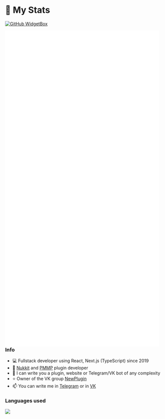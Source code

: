 # 👋 My Stats

[![GitHub WidgetBox](https://github-widgetbox.vercel.app/api/profile?username=BlusteryS&data=followers,repositories,stars,commits&theme=darkmode)](https://github.com/Jurredr/github-widgetbox)

<img align='left' src='github-metrics.svg'>

### Info
- 💻 Fullstack developer using React, Next.js (TypeScript) since 2019
- 🌱 [Nukkit](https://github.com/CloudBurstMC/Nukkit) and [PMMP](https://github.com/pmmp/PocketMine-MP) plugin developer
- 🍺 I can write you a plugin, website or Telegram/VK bot of any complexity
- ⭐ Owner of the VK group [NewPlugin](https://vk.com/newplugin)
- 📫 You can write me in [Telegram](https://t.me/blusterysasha) or in [VK](https://vk.me/blusterysasha)

### Languages used
<img src="https://github-readme-stats.vercel.app/api/wakatime?username=BlusteryS&layout=compact&theme=react" width=40%>
